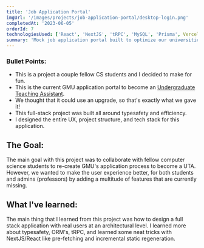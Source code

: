 ```yaml
---
title: 'Job Application Portal'
imgUrl: '/images/projects/job-application-portal/desktop-login.png'
completedAt: '2023-06-05'
orderId: 7
technologiesUsed: ['React', 'NextJS', 'tRPC', 'MySQL', 'Prisma', Vercel]
summary: 'Mock job application portal built to optimize our universities TA application process for both users and admins. Type safety from frontend to back.'
---
```


### Bullet Points:

- This is a project a couple fellow CS students and I decided to make for fun.
- This is the current GMU application portal to become an [Undergraduate Teaching Assistant](https://cs.gmu.edu/employment-opportunities/undergraduate-teaching-assistants/).
- We thought that it could use an upgrade, so that's exactly what we gave it!
- This full-stack project was built all around typesafety and efficiency.
- I designed the entire UX, project structure, and tech stack for this application.

## The Goal:

The main goal with this project was to collaborate with fellow computer science students to re-create GMU's application process to become a UTA. However, we wanted to make the user experience better, for both students and admins (professors) by adding a multitude of features that are currently missing.

## What I've learned:

The main thing that I learned from this project was how to design a full stack application with real users at an architectural level. I learned more about typesafety, ORM's, tRPC, and learned some neat tricks with NextJS/React like pre-fetching and incremental static regeneration.
